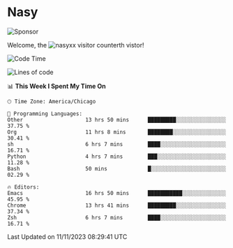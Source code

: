 # Nasy

<!--
<p align="center">
<img height="200" src="https://github-readme-stats.vercel.app/api?username=nasyxx&count_private=true&show_icons=true&theme=dracula&include_all_commits=true"/>
<img height="200" src="https://github-readme-stats.vercel.app/api/top-langs/?username=nasyxx&theme=dracula&hide=html,jupyter+notebook&count_private=true&show_icons=true"/>
</p>

  
----------------
-->

![Sponsor](https://img.shields.io/static/v1.svg?label=Sponsor&message=%E2%9D%A4&logo=GitHub&style=flat&color=pink)
 
Welcome, the ![nasyxx visitor counter](https://count.getloli.com/get/@nasyxx?theme=rule34)th vistor!
 
<!--START_SECTION:waka-->
![Code Time](http://img.shields.io/badge/Code%20Time-3%2C939%20hrs%2046%20mins-blue)

![Lines of code](https://img.shields.io/badge/From%20Hello%20World%20I%27ve%20Written-6.3%20million%20lines%20of%20code-blue)

📊 **This Week I Spent My Time On** 

```text
🕑︎ Time Zone: America/Chicago

💬 Programming Languages: 
Other                    13 hrs 50 mins      █████████░░░░░░░░░░░░░░░░   37.75 % 
Org                      11 hrs 8 mins       ████████░░░░░░░░░░░░░░░░░   30.41 % 
sh                       6 hrs 7 mins        ████░░░░░░░░░░░░░░░░░░░░░   16.71 % 
Python                   4 hrs 7 mins        ███░░░░░░░░░░░░░░░░░░░░░░   11.28 % 
Bash                     50 mins             █░░░░░░░░░░░░░░░░░░░░░░░░   02.29 % 

🔥 Editors: 
Emacs                    16 hrs 50 mins      ███████████░░░░░░░░░░░░░░   45.95 % 
Chrome                   13 hrs 41 mins      █████████░░░░░░░░░░░░░░░░   37.34 % 
Zsh                      6 hrs 7 mins        ████░░░░░░░░░░░░░░░░░░░░░   16.71 % 
```


 Last Updated on 11/11/2023 08:29:41 UTC
<!--END_SECTION:waka-->

<!-- ![visitors](https://visitor-badge.laobi.icu/badge?page_id=nasyxx.nasyxx) -->
